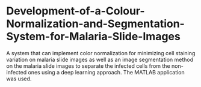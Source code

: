 # Development-of-a-Colour-Normalization-and-Segmentation-System-for-Malaria-Slide-Images
A system that can implement color normalization for minimizing cell staining variation on malaria slide images as well as an image segmentation method on the malaria slide images to separate the infected cells from the non-infected ones using a deep learning approach. The MATLAB application was used.
